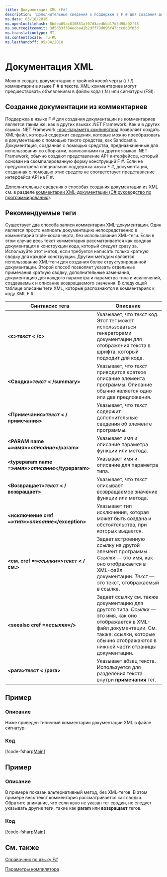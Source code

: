 ```yaml
---
title: Документация XML (F#)
description: 'Дополнительные сведения о поддержке в F # для создания документации из комментариев.'
ms.date: 05/16/2016
ms.openlocfilehash: 8bdea89ac810851af07d3aedbbb17d5d90a92ff8
ms.sourcegitcommit: 3d5d33f384eeba41b2dff79d096f47ccc8d8f03d
ms.translationtype: MT
ms.contentlocale: ru-RU
ms.lasthandoff: 05/04/2018
---
```

# <a name="xml-documentation"></a>Документация XML

Можно создать документацию с тройной косой черты (/ / /) комментарии в языке F # в тексте. XML-комментариев могут предшествовать объявлениям в файлы кода (.fs) или сигнатуры (FSI).


## <a name="generating-documentation-from-comments"></a>Создание документации из комментариев
Поддержка в языке F # для создания документации из комментариев является таким же, как в других языках .NET Framework. Как и в других языках .NET Framework [-doc-параметр компилятора](https://msdn.microsoft.com/library/434394ae-0d4a-459c-a684-bffede519a04) позволяет создать XML-файл, который содержит сведения, которые можно преобразовать в документацию с помощью такого средства, как Sandcastle. Документация, созданная с помощью средства, предназначенные для использования со сборками, написанными на других языках .NET Framework, обычно создают представление API-интерфейсов, который основан на скомпилированную форму конструкций F #. Если не предусмотрена специальная поддержка языка F #, документация, созданная с помощью этих средств не соответствует представление интерфейса API на F #.

Дополнительные сведения о способах создания документации из XML см. в разделе [комментарии XML-документации &#40;C&#35; руководство по программированию&#41;](https://msdn.microsoft.com/library/b2s063f7).


## <a name="recommended-tags"></a>Рекомендуемые теги
Существует два способа записи комментарии XML-документации. Один является просто написать документацию непосредственно в комментарий triple-косая черта, без использования XML-теги. Если в этом случае весь текст комментария рассматривается как сводная документация к конструкции кода, который следует сразу за. Используйте этот метод, если требуется написать только краткую сводку для каждой конструкции. Другим методом является использование XML-теги для создания более структурированной документации. Второй способ позволяет указать отдельные примечания краткую сводку, дополнительные замечания, документацию для каждого параметра и параметра типа и исключений, создаваемых и описание возвращаемого значения. В следующей таблице описаны теги XML, которые распознаются в комментариях к коду XML F #.



|Синтаксис тега|Описание|
|----------|-----------|
|**&lt;c&gt;***текст*** &lt; /c&gt;**|Указывает, что *текст* код. Этот тег может использоваться генераторами документации для отображения текста в шрифта, который подходит для кода.|
|**&lt;Сводка&gt;***текст*** &lt; /summary&gt;**|Указывает, что *текст* приводится краткое описание элемента программы. Описание обычно является одно или два предложения.|
|**&lt;Примечания&gt;***текст*** &lt; /примечания&gt;**|Указывает, что *текст* содержит дополнительные сведения об элементе программы.|
|**&lt;PARAM name =»***имя***»&gt;***описание***&lt;/param&gt;**|Указывает имя и описание параметра функции или метода.|
|**&lt;typeparam name =»***имя***»&gt;***описание***&lt;/typeparam&gt;**|Указывает имя и описание для параметра типа.|
|**&lt;Возвращает&gt;***текст*** &lt; /возвращает&gt;**|Указывает, что *текст* описывает возвращаемое значение функции или метода.|
|**&lt;исключение cref =»***тип***»&gt;***описание***&lt;/exception&gt;**|Указывает тип исключения, которая может быть создана и обстоятельства, при которых выдается.|
|**&lt;см. cref =»***ссылки***»&gt;***текст*** &lt; /см.&gt;**|Задает встроенную ссылку на другой элемент программы. *Ссылки* — это имя, как оно отображается в XML-файл документации. *Текст* — это текст, отображаемый в ссылке.|
|**&lt;seealso cref =»***ссылки***«/&gt;**|Задает ссылку см. также документацию для другого типа. *Ссылки* — это имя, как оно отображается в XML-файл документации. См. также: ссылки, которые обычно отображаются в нижней части страницы документации.|
|**&lt;para&gt;***текст*** &lt; /para&gt;**|Указывает абзац текста. Используется для разделения текста внутри **примечания** тег.|

## <a name="example"></a>Пример

### <a name="description"></a>Описание
Ниже приведен типичный комментарии документации XML в файле сигнатур.


### <a name="code"></a>Код
[!code-fsharp[Main](../../../samples/snippets/fsharp/lang-ref-2/snippet7101.fs)]
    
## <a name="example"></a>Пример

### <a name="description"></a>Описание
В примере показан альтернативный метод, без XML-тегов. В этом примере весь текст комментария рассматривается как сводка. Обратите внимание, что если явно не указан тег сводки, не следует указывать другие теги, такие как **param** или **возвращает** тегов.


### <a name="code"></a>Код
[!code-fsharp[Main](../../../samples/snippets/fsharp/lang-ref-2/snippet7102.fs)]
    
## <a name="see-also"></a>См. также
[Справочник по языку F#](index.md)

[Параметры компилятора](compiler-options.md)
